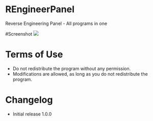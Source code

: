 # REngineerPanel
Reverse Engineering Panel - All programs in one

#Screenshot
![](https://i.imgur.com/xgzNQXH.png)

# Terms of Use
* Do not redistribute the program without any permission.
* Modifications are allowed, as long as you do not redistribute the program.


# Changelog
* Initial release 1.0.0